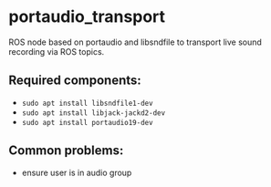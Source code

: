 # portaudio_transport
ROS node based on portaudio and libsndfile to transport live sound recording via ROS topics.

## Required components:
 - `sudo apt install libsndfile1-dev`
 - `sudo apt install libjack-jackd2-dev`
 - `sudo apt install portaudio19-dev`

## Common problems:
 - ensure user is in audio group
